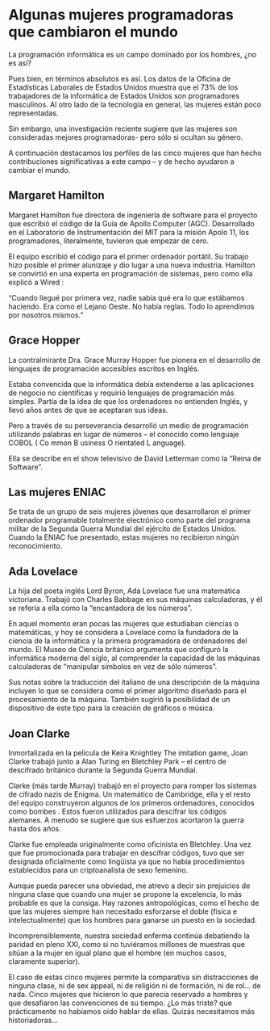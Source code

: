 # Algunas mujeres programadoras que cambiaron el mundo

La programación informática es un campo dominado por los hombres, ¿no es así?

Pues bien, en términos absolutos es así. Los datos de la Oficina de Estadísticas Laborales de Estados Unidos muestra que el 73% de los trabajadores de la informática de Estados Unidos son programadores masculinos. Al otro lado de la tecnología en general, las mujeres están poco representadas.

Sin embargo, una investigación reciente sugiere que las mujeres son consideradas mejores programadoras- pero sólo si ocultan su género.

A continuación destacamos los perfiles de las cinco mujeres que han hecho contribuciones significativas a este campo – y de hecho ayudaron a cambiar el mundo.

## Margaret Hamilton

Margaret Hamilton fue directora de ingeniería de software para el proyecto que escribió el código de la Guía de Apollo Computer (AGC). Desarrollado en el Laboratorio de Instrumentación del MIT para la misión Apolo 11, los programadores, literalmente, tuvieron que empezar de cero.

El equipo escribió el código para el primer ordenador portátil. Su trabajo hizo posible el primer alunizaje y dio lugar a una nueva industria. Hamilton se convirtió en una experta en programación de sistemas, pero como ella explicó a Wired :

“Cuando llegué por primera vez, nadie sabía qué era lo que estábamos haciendo. Era como el Lejano Oeste. No había reglas. Todo lo aprendimos por nosotros mismos.”

## Grace Hopper

La contralmirante Dra. Grace Murray Hopper fue pionera en el desarrollo de lenguajes de programación accesibles escritos en Inglés.

Estaba convencida que la informática debía extenderse a las aplicaciones de negocio no científicas y requirió lenguajes de programación más simples. Partía de la idea de que los ordenadores no entienden Inglés, y llevó años antes de que se aceptaran sus ideas.

Pero a través de su perseverancia desarrolló un medio de programación utilizando palabras en lugar de números – el conocido como lenguaje COBOL ( Co mmon B usiness O rientated L anguage).

Ella se describe en el show televisivo de David Letterman como la “Reina de Software”.

## Las mujeres ENIAC

Se trata de un grupo de seis mujeres jóvenes que desarrollaron el primer ordenador programable totalmente electrónico como parte del programa militar de la Segunda Guerra Mundial del ejército de Estados Unidos. Cuando la ENIAC fue presentado, estas mujeres no recibieron ningún reconocimiento.

## Ada Lovelace

La hija del poeta inglés Lord Byron, Ada Lovelace fue una matemática victoriana. Trabajó con Charles Babbage en sus máquinas calculadoras, y él se refería a ella como la “encantadora de los números”.

En aquel momento eran pocas las mujeres que estudiaban ciencias o matemáticas, y hoy se considera a Lovelace como la fundadora de la ciencia de la informática y la primera programadora de ordenadores del mundo.
El Museo de Ciencia británico argumenta que configuró la informática moderna del siglo, al comprender la capacidad de las máquinas calculadoras de “manipular símbolos en vez de sólo números”.

Sus notas sobre la traducción del italiano de una descripción de la máquina incluyen lo que se considera como el primer algoritmo diseñado para el procesamiento de la máquina. También sugirió la posibilidad de un dispositivo de este tipo para la creación de gráficos o música.

## Joan Clarke

Inmortalizada en la película de Keira Knightley The imitation game, Joan Clarke trabajó junto a Alan Turing en Bletchley Park – el centro de descifrado británico durante la Segunda Guerra Mundial.

Clarke (más tarde Murray) trabajó en el proyecto para romper los sistemas de cifrado nazis de Enigma. Un matemático de Cambridge, ella y el resto del equipo construyeron algunos de los primeros ordenadores, conocidos como bombes . Estos fueron utilizados para descifrar los códigos alemanes. A menudo se sugiere que sus esfuerzos acortaron la guerra hasta dos años.

Clarke fue empleada originalmente como oficinista en Bletchley. Una vez que fue promocionada para trabajar en descifrar códigos, tuvo que ser designada oficialmente como lingüista ya que no había procedimientos establecidos para un criptoanalista de sexo femenino.

Aunque pueda parecer una obviedad, me atrevo a decir sin prejuicios de ninguna clase que cuando una mujer se propone la excelencia, lo más probable es que la consiga. Hay razones antropológicas, como el hecho de que las mujeres siempre han necesitado esforzarse el doble (física e intelectualmente) que los hombres para ganarse un puesto en la sociedad.

Incomprensiblemente, nuestra sociedad enferma continúa debatiendo la paridad en pleno XXI, como si no tuviéramos millones de muestras que sitúan a la mujer en igual plano que el hombre (en muchos casos, claramente superior).

El caso de estas cinco mujeres permite la comparativa sin distracciones de ninguna clase, ni de sex appeal, ni de religión ni de formación, ni de rol… de nada. Cinco mujeres que hicieron lo que parecía reservado a hombres y que desafiaron las convenciones de su tiempo. ¿Lo más triste? que prácticamente no habíamos oído hablar de ellas. Quizás necesitamos más historiadoras…

